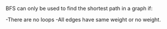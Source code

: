 BFS can only be used to find the shortest path in a graph if:

-There are no loops
-All edges have same weight or no weight.
